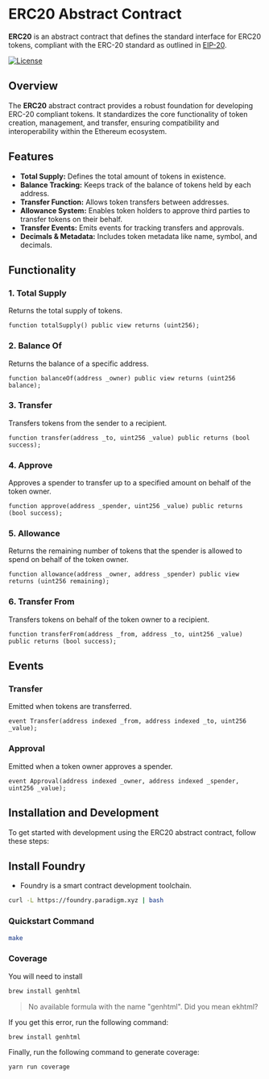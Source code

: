 # **ERC20 Abstract Contract**

**ERC20** is an abstract contract that defines the standard interface for ERC20 tokens, compliant with the ERC-20 standard as outlined in [EIP-20](https://eips.ethereum.org/EIPS/eip-20).

[![License](https://img.shields.io/badge/license-MIT-blue.svg)](https://opensource.org/licenses/MIT)

## **Overview**

The **ERC20** abstract contract provides a robust foundation for developing ERC-20 compliant tokens. It standardizes the core functionality of token creation, management, and transfer, ensuring compatibility and interoperability within the Ethereum ecosystem.

## **Features**

- **Total Supply:** Defines the total amount of tokens in existence.
- **Balance Tracking:** Keeps track of the balance of tokens held by each address.
- **Transfer Function:** Allows token transfers between addresses.
- **Allowance System:** Enables token holders to approve third parties to transfer tokens on their behalf.
- **Transfer Events:** Emits events for tracking transfers and approvals.
- **Decimals & Metadata:** Includes token metadata like name, symbol, and decimals.

## **Functionality**

### **1. Total Supply**

Returns the total supply of tokens.

```solidity
function totalSupply() public view returns (uint256);
```

### **2. Balance Of**

Returns the balance of a specific address.

```solidity
function balanceOf(address _owner) public view returns (uint256 balance);
```

### **3. Transfer**

Transfers tokens from the sender to a recipient.

```solidity
function transfer(address _to, uint256 _value) public returns (bool success);
```

### **4. Approve**

Approves a spender to transfer up to a specified amount on behalf of the token owner.

```solidity
function approve(address _spender, uint256 _value) public returns (bool success);
```

### **5. Allowance**

Returns the remaining number of tokens that the spender is allowed to spend on behalf of the token owner.

```solidity
function allowance(address _owner, address _spender) public view returns (uint256 remaining);
```

### **6. Transfer From**

Transfers tokens on behalf of the token owner to a recipient.

```solidity
function transferFrom(address _from, address _to, uint256 _value) public returns (bool success);
```

## **Events**

### **Transfer**

Emitted when tokens are transferred.

```solidity
event Transfer(address indexed _from, address indexed _to, uint256 _value);
```

### **Approval**

Emitted when a token owner approves a spender.

```solidity
event Approval(address indexed _owner, address indexed _spender, uint256 _value);
```

## **Installation and Development**

To get started with development using the ERC20 abstract contract, follow these steps:

## Install Foundry

- Foundry is a smart contract development toolchain.

```bash
curl -L https://foundry.paradigm.xyz | bash
```

### Quickstart Command

```bash
make
```

### Coverage

You will need to install

```bash
brew install genhtml
```

> No available formula with the name "genhtml". Did you mean ekhtml?

If you get this error, run the following command:

```bash
brew install genhtml
```

Finally, run the following command to generate coverage:

```bash
yarn run coverage
````
